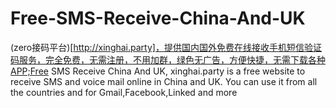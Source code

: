 # Free-SMS-Receive-China-And-UK
(zero接码平台)[http://xinghai.party]，提供国内国外免费在线接收手机短信验证码服务，完全免费，无需注册，不用加群，绿色无广告，方便快捷，无需下载各种APP;Free SMS Receive China And UK, xinghai.party is a free website to receive SMS and voice mail online in China and UK. You can use it from all the countries and for Gmail,Facebook,Linked and more
